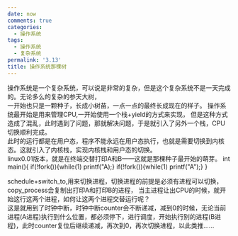```yaml
---
date: now
comments: true
categories:
  - 操作系统
tags:
  - 操作系统
  - 复杂系统
permalink: '3.13'
title: 操作系统那棵树
---
```


操作系统是一个复杂系统，可以说是非常的复杂，但是这个复杂系统不是一天完成的。无论多么的复杂的参天大树，  
一开始也只是一颗种子，长成小树苗，一点一点的最终长成现在的样子。
操作系统最开始是用来管理CPU,一开始使用一个栈+yield的方式来实现，
但是这种方式造成了混乱，此时遇到了问题，那就解决问题，于是就引入了另外一个栈，CPU切换顺利完成。  
此时的运行都是在用户态，程序不能永远在用户态执行，也就是需要切换到内核态。这就引入了内核栈，实现内核栈和用户态的切换。  
linux0.01版本，就是在终端交替打印A和B——这就是那棵种子最开始的萌芽。
int main(){
    if(!fork()){while(1) printf("A);}
    if(!fork()){while(1) printf("A");}
}

schedule+switch_to,用来切换进程，切换进程的前提是必须有进程可以切换，copy_process会复制出打印A和打印B的进程，
当主进程让出CPU的时候，就开始这行这两个进程，如何让这两个进程交替运行呢？  
这是就用到了时钟中断，时钟中断counter会不断递减，减到0的时候，无论当前进程(A进程)执行到什么位置，都必须停下，进行调度，开始执行别的进程(B进程)，此时counter复位后继续递减，再次到0，再次切换进程，以此类推......
